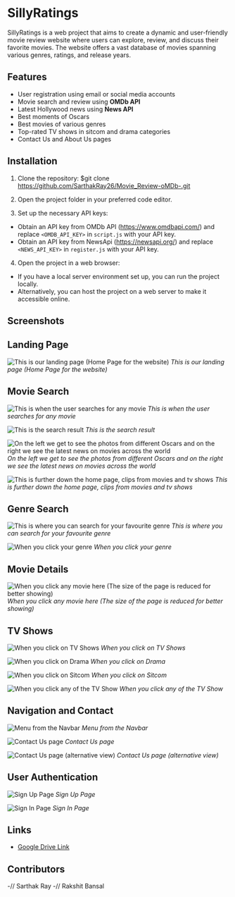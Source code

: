 # SillyRatings

SillyRatings is a web project that aims to create a dynamic and user-friendly movie review website where users can explore, review, and discuss their favorite movies. The website offers a vast database of movies spanning various genres, ratings, and release years.

## Features

- User registration using email or social media accounts
- Movie search and review using **OMDb API**
- Latest Hollywood news using **News API**
- Best moments of Oscars
- Best movies of various genres
- Top-rated TV shows in sitcom and drama categories
- Contact Us and About Us pages

## Installation

1. Clone the repository:
$git clone https://github.com/SarthakRay26/Movie_Review-oMDb-.git

2. Open the project folder in your preferred code editor.

3. Set up the necessary API keys:
- Obtain an API key from OMDb API (https://www.omdbapi.com/) and replace `<OMDB_API_KEY>` in `script.js` with your API key.
- Obtain an API key from NewsApi (https://newsapi.org/) and replace `<NEWS_API_KEY>` in `register.js` with your API key.

4. Open the project in a web browser:
- If you have a local server environment set up, you can run the project locally.
- Alternatively, you can host the project on a web server to make it accessible online.

## Screenshots
## Landing Page
![This is our landing page (Home Page for the website)](ss/landingpage.jpg)
*This is our landing page (Home Page for the website)*

## Movie Search
![This is when the user searches for any movie](ss/search.jpg)
*This is when the user searches for any movie*

![This is the search result](ss/searchresult.jpg)
*This is the search result*

![On the left we get to see the photos from different Oscars and on the right we see the latest news on movies across the world](ss/main.jpg)
*On the left we get to see the photos from different Oscars and on the right we see the latest news on movies across the world*

![This is further down the home page, clips from movies and tv shows](ss/clips.jpg)
*This is further down the home page, clips from movies and tv shows*

## Genre Search
![This is where you can search for your favourite genre](ss/searchgenre.jpg)
*This is where you can search for your favourite genre*

![When you click your genre](ss/favgenre.jpg)
*When you click your genre*

## Movie Details
![When you click any movie here (The size of the page is reduced for better showing)](ss/clickmovie.jpg)
*When you click any movie here (The size of the page is reduced for better showing)*

## TV Shows
![When you click on TV Shows](ss/tvshows.jpg)
*When you click on TV Shows*

![When you click on Drama](ss/drama.jpg)
*When you click on Drama*

![When you click on Sitcom](ss/sitcom.jpg)
*When you click on Sitcom*

![When you click any of the TV Show](ss/clickshow.jpg)
*When you click any of the TV Show*

## Navigation and Contact
![Menu from the Navbar](ss/menu.jpg)
*Menu from the Navbar*

![Contact Us page](ss/contactus.jpg)
*Contact Us page*

![Contact Us page (alternative view)](ss/contactus2.jpg)
*Contact Us page (alternative view)*

## User Authentication
![Sign Up Page](ss/signup.jpg)
*Sign Up Page*

![Sign In Page](ss/signin.jpg)
*Sign In Page*


## Links

- [Google Drive Link](https://drive.google.com/drive/folders/1exx0U8IRdV_CBCrc_VPXLOAUcNmi1P0p?usp=sharing)


## Contributors

-// Sarthak Ray 
-// Rakshit Bansal 
